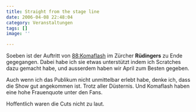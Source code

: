 ```yaml
---
title: Straight from the stage line
date: 2006-04-08 22:48:04
category: Veranstaltungen
tags: []
image: ''

---
```


Soeben ist der Auftritt von [88:Komaflash](http://www.88komaflash.com) im Zürcher **Rüdingers** zu Ende gegegangen. Dabei habe ich sie etwas unterstützt indem ich Scratches dazu gemacht habe, und ausserdem haben wir April zum Besten gegeben.  

  

Auch wenn ich das Publikum nicht unmittelbar erlebt habe, denke ich, dass die Show gut angekommen ist. Trotz aller Düsternis. Und Komaflash haben eine hohe Frauenquote unter den Fans.  

  

Hoffentlich waren die Cuts nicht zu laut.
